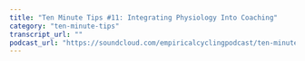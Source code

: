 ```yaml
---
title: "Ten Minute Tips #11: Integrating Physiology Into Coaching"
category: "ten-minute-tips"
transcript_url: ""
podcast_url: "https://soundcloud.com/empiricalcyclingpodcast/ten-minute-tips-11-integrating-physiology-into-coaching"
---
```

